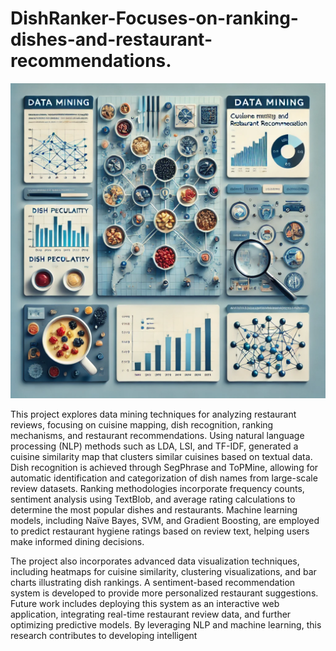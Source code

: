# DishRanker-Focuses-on-ranking-dishes-and-restaurant-recommendations.
![Alt Text](data_mining_pic.png)

This project explores data mining techniques for analyzing restaurant reviews, focusing on cuisine mapping, dish recognition, ranking mechanisms, and restaurant recommendations. Using natural language processing (NLP) methods such as LDA, LSI, and TF-IDF, generated a cuisine similarity map that clusters similar cuisines based on textual data. Dish recognition is achieved through SegPhrase and ToPMine, allowing for automatic identification and categorization of dish names from large-scale review datasets. Ranking methodologies incorporate frequency counts, sentiment analysis using TextBlob, and average rating calculations to determine the most popular dishes and restaurants. Machine learning models, including Naïve Bayes, SVM, and Gradient Boosting, are employed to predict restaurant hygiene ratings based on review text, helping users make informed dining decisions.

The project also incorporates advanced data visualization techniques, including heatmaps for cuisine similarity, clustering visualizations, and bar charts illustrating dish rankings. A sentiment-based recommendation system is developed to provide more personalized restaurant suggestions. Future work includes deploying this system as an interactive web application, integrating real-time restaurant review data, and further optimizing predictive models. By leveraging NLP and machine learning, this research contributes to developing intelligent
